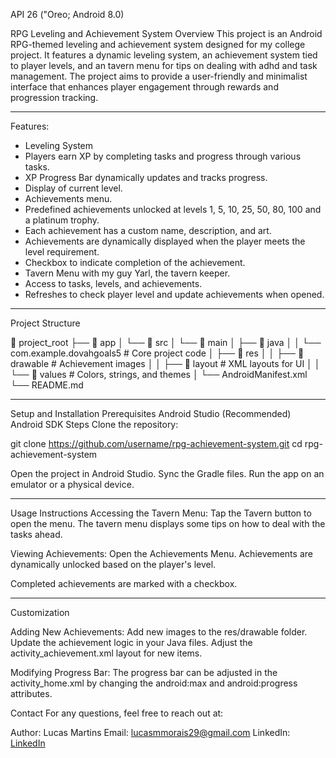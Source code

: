 API 26 ("Oreo; Android 8.0)

RPG Leveling and Achievement System
Overview
This project is an Android RPG-themed leveling and achievement system designed for my college project. It features a dynamic leveling system, an achievement system tied to player levels, and an tavern menu for tips on dealing with adhd and task management. The project aims to provide a user-friendly and minimalist interface that enhances player engagement through rewards and progression tracking.
____________________________________________________________________________________________________
Features:
- Leveling System
- Players earn XP by completing tasks and progress through various tasks.
- XP Progress Bar dynamically updates and tracks progress.
- Display of current level.
- Achievements menu.
- Predefined achievements unlocked at levels 1, 5, 10, 25, 50, 80, 100 and a platinum trophy.
- Each achievement has a custom name, description, and art.
- Achievements are dynamically displayed when the player meets the level requirement.
- Checkbox to indicate completion of the achievement.
- Tavern Menu with my guy Yarl, the tavern keeper.
- Access to tasks, levels, and achievements.
- Refreshes to check player level and update achievements when opened.

____________________________________________________________________________________________________
Project Structure

📂 project_root
├── 📂 app
│   └── 📂 src
│       └── 📂 main
│           ├── 📂 java
│           │   └── com.example.dovahgoals5  # Core project code
│           ├── 📂 res
│           │   ├── 📂 drawable  # Achievement images
│           │   ├── 📂 layout    # XML layouts for UI
│           │   └── 📂 values    # Colors, strings, and themes
│           └── AndroidManifest.xml
└── README.md

____________________________________________________________________________________________________
Setup and Installation
Prerequisites
Android Studio (Recommended)
Android SDK
Steps
Clone the repository:

git clone https://github.com/username/rpg-achievement-system.git
cd rpg-achievement-system

Open the project in Android Studio.
Sync the Gradle files.
Run the app on an emulator or a physical device.

____________________________________________________________________________________________________
Usage Instructions
Accessing the Tavern Menu:
Tap the Tavern button to open the menu.
The tavern menu displays some tips on how to deal with the tasks ahead.

Viewing Achievements:
Open the Achievements Menu.
Achievements are dynamically unlocked based on the player's level.

Completed achievements are marked with a checkbox.

____________________________________________________________________________________________________
Customization

Adding New Achievements:
Add new images to the res/drawable folder.
Update the achievement logic in your Java  files.
Adjust the activity_achievement.xml layout for new items.

Modifying Progress Bar:
The progress bar can be adjusted in the activity_home.xml by changing the android:max and android:progress attributes.

Contact
For any questions, feel free to reach out at:

Author: Lucas Martins
Email: lucasmmorais29@gmail.com
LinkedIn: [LinkedIn](https://www.linkedin.com/in/lucas-martins-b8a1371a5/)

